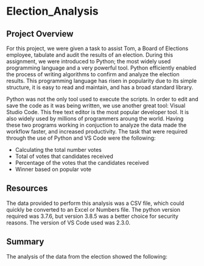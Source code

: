 # Election_Analysis

## Project Overview

For this project, we were given a task to assist Tom, a Board of Elections employee, tabulate and audit the results of an election. During this assignment, we were introduced to Python; the most widely used programming language and a very powerful tool. Python efficiently enabled the process of writing algorithms to confirm and analyze the election results. This programming language has risen in popularity due to its simple structure, it is easy to read and maintain, and has a broad standard library.

Python was not the only tool used to execute the scripts. In order to edit and save the code as it was being written, we use another great tool: Visual Studio Code.
This free text editor is the most popular developer tool. It is also widely used by millions of programmers aroung the world. Having these two programs working in conjuction to analyze the data made the workflow faster, and increased productivity. The task that were required through the use of Python and VS Code were the following:
- Calculating the total number votes
- Total of votes that candidates received
- Percentage of the votes that the candidates received
- Winner based on popular vote

## Resources

The data provided to perform this analysis was a CSV file, which could quickly be converted to an Excel or Numbers file. The python version required was 3.7.6, but version 3.8.5 was a better choice for security reasons. The version of VS Code used was 2.3.0. 

## Summary

The analysis of the data from the election showed the following:
